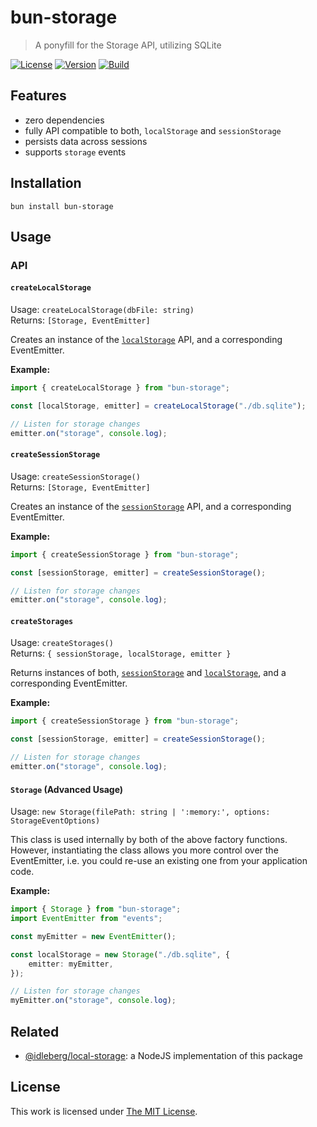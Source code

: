 # bun-storage

> A ponyfill for the Storage API, utilizing SQLite

[![License](https://img.shields.io/github/license/idleberg/bun-storage?color=blue&style=for-the-badge)](https://github.com/idleberg/bun-storage/blob/main/LICENSE)
[![Version](https://img.shields.io/npm/v/bun-storage?style=for-the-badge)](https://www.npmjs.org/package/bun-storage)
[![Build](https://img.shields.io/github/actions/workflow/status/idleberg/bun-storage/test.yml?style=for-the-badge)](https://github.com/idleberg/bun-storage/actions)

## Features

-   zero dependencies
-   fully API compatible to both, `localStorage` and `sessionStorage`
-   persists data across sessions
-   supports `storage` events

## Installation

`bun install bun-storage`

## Usage

### API

#### `createLocalStorage`

Usage: `createLocalStorage(dbFile: string)`  
Returns: `[Storage, EventEmitter]`

Creates an instance of the [`localStorage`][] API, and a corresponding EventEmitter.

**Example:**

```typescript
import { createLocalStorage } from "bun-storage";

const [localStorage, emitter] = createLocalStorage("./db.sqlite");

// Listen for storage changes
emitter.on("storage", console.log);
```

#### `createSessionStorage`

Usage: `createSessionStorage()`  
Returns: `[Storage, EventEmitter]`

Creates an instance of the [`sessionStorage`][] API, and a corresponding EventEmitter.

**Example:**

```typescript
import { createSessionStorage } from "bun-storage";

const [sessionStorage, emitter] = createSessionStorage();

// Listen for storage changes
emitter.on("storage", console.log);
```

#### `createStorages`

Usage: `createStorages()`  
Returns: `{ sessionStorage, localStorage, emitter }`

Returns instances of both, [`sessionStorage`][] and [`localStorage`][], and a corresponding EventEmitter.

**Example:**

```typescript
import { createSessionStorage } from "bun-storage";

const [sessionStorage, emitter] = createSessionStorage();

// Listen for storage changes
emitter.on("storage", console.log);
```

#### `Storage` (Advanced Usage)

Usage: `new Storage(filePath: string | ':memory:', options: StorageEventOptions)`

This class is used internally by both of the above factory functions. However, instantiating the class allows you more control over the EventEmitter, i.e. you could re-use an existing one from your application code.

**Example:**

```typescript
import { Storage } from "bun-storage";
import EventEmitter from "events";

const myEmitter = new EventEmitter();

const localStorage = new Storage("./db.sqlite", {
    emitter: myEmitter,
});

// Listen for storage changes
myEmitter.on("storage", console.log);
```

## Related

-   [@idleberg/local-storage](https://www.npmjs.com/package/@idleberg/local-storage): a NodeJS implementation of this package

## License

This work is licensed under [The MIT License](https://opensource.org/licenses/MIT).

[`localStorage`]: https://developer.mozilla.org/docs/Web/API/Window/localStorage
[`sessionStorage`]: https://developer.mozilla.org/docs/Web/API/Window/sessionStorage
